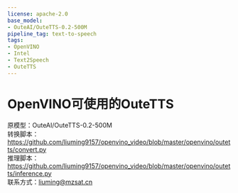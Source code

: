 ```yaml
---
license: apache-2.0
base_model:
- OuteAI/OuteTTS-0.2-500M
pipeline_tag: text-to-speech
tags:
- OpenVINO
- Intel
- Text2Speech
- OuteTTS
---
```

# OpenVINO可使用的OuteTTS
原模型：OuteAI/OuteTTS-0.2-500M  
转换脚本：https://github.com/liuming9157/openvino_video/blob/master/openvino/outetts/convert.py   
推理脚本：https://github.com/liuming9157/openvino_video/blob/master/openvino/outetts/inference.py  
联系方式：liuming@mzsat.cn  